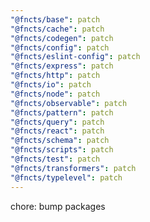 ```yaml
---
"@fncts/base": patch
"@fncts/cache": patch
"@fncts/codegen": patch
"@fncts/config": patch
"@fncts/eslint-config": patch
"@fncts/express": patch
"@fncts/http": patch
"@fncts/io": patch
"@fncts/node": patch
"@fncts/observable": patch
"@fncts/pattern": patch
"@fncts/query": patch
"@fncts/react": patch
"@fncts/schema": patch
"@fncts/scripts": patch
"@fncts/test": patch
"@fncts/transformers": patch
"@fncts/typelevel": patch
---
```


chore: bump packages
